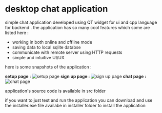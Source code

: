 <h1>
  desktop chat application
</h1>
<p>
  simple chat application developed using QT widget for ui and cpp language for backend .
  the application has so many cool features which some are listed here :
</p>
<ul>
  <li>working in both online and offline mode</li>
  <li>saving data to local sqlite databse</li>
  <li>communicate with remote server using HTTP requests</li>
  <li>simple and intuitive UI/UX</li>
</ul>
<p>here is some snapshots of the application :</p>
<b>setup page : </b>
<img src="https://iutbox.iut.ac.ir/index.php/apps/files_sharing/publicpreview/Kzd57nLNDHwAbwA?file=/&fileId=7989056&x=1366&y=768&a=true" alt="setup page" />
<b>sign up page : </b>
<img src="https://iutbox.iut.ac.ir/index.php/apps/files_sharing/publicpreview/YSHJsxAGX8fQjsY?file=/&fileId=7989051&x=1366&y=768&a=true"  alt="sign up page" />
<b>chat page : </b>
<img src="https://iutbox.iut.ac.ir/index.php/apps/files_sharing/publicpreview/57k4GzqxNfYXBP5?file=/&fileId=7989057&x=1366&y=768&a=true"  alt="chat page"/>
<p>application's source code is available in src folder</p>
<p>if you want to just test and run the application you can download and use the installer.exe file availabe in installer folder to install the application</p>
